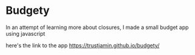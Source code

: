 # Budgety

In an attempt of learning more about closures, I made a small budget app using javascript

here's the link to the app
https://trustjamin.github.io/budgety/
